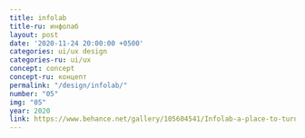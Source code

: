 ```yaml
---
title: infolab
title-ru: инфолаб
layout: post
date: '2020-11-24 20:00:00 +0500'
categories: ui/ux design
categories-ru: ui/ux
concept: concept
concept-ru: концепт
permalink: "/design/infolab/"
number: "05"
img: "05"
year: 2020
link: https://www.behance.net/gallery/105604541/Infolab-a-place-to-turn-your-ideas-into-reality
---
```

